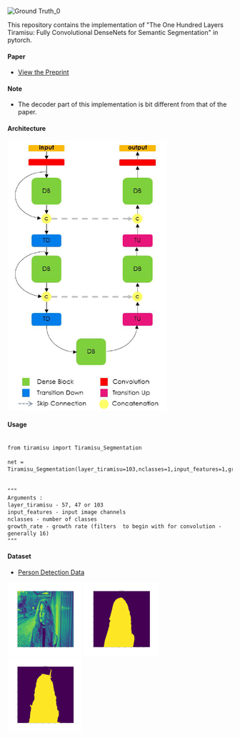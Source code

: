 ![Ground Truth_0](https://user-images.githubusercontent.com/39008190/117753918-f696fb00-b236-11eb-87fe-3e43400524a8.png)


This repository contains the  implementation of "The One Hundred Layers Tiramisu: Fully Convolutional DenseNets for Semantic Segmentation" in pytorch.

#### Paper

* [View the Preprint](https://arxiv.org/abs/1611.09326)

#### Note
* The decoder part of this implementation is bit different from that of the paper. 

#### Architecture
![Alt text](tiramisu.png?raw=true "Title")


#### Usage
<pre><code>
from tiramisu import Tiramisu_Segmentation <br>
net = Tiramisu_Segmentation(layer_tiramisu=103,nclasses=1,input_features=1,growth_rate=16)
<br>
"""
Arguments : 
layer_tiramisu - 57, 47 or 103
input_features - input image channels
nclasses - number of classes
growth_rate - growth rate (filters  to begin with for convolution - generally 16)
"""
</code></pre>


#### Dataset
* [Person Detection Data](https://supervise.ly/)


<img src="https://github.com/j-sripad/Tiramisu-pytorch/blob/main/misc/Image_0.png" width="33%"></img> 
<img src="https://github.com/j-sripad/Tiramisu-pytorch/blob/main/misc/Ground%20Truth_0.png" width="33%"></img> 
<img src="https://github.com/j-sripad/Tiramisu-pytorch/blob/main/misc/predicted_0.png" width="33%"></img>




